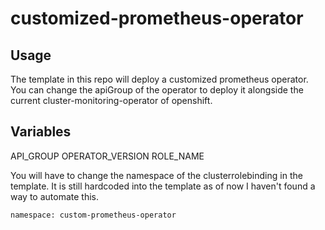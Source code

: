 # customized-prometheus-operator

## Usage

The template in this repo will deploy a customized prometheus operator. You can change the apiGroup of the operator to deploy it alongside the current cluster-monitoring-operator of openshift.

## Variables

API_GROUP 
OPERATOR_VERSION 
ROLE_NAME

You will have to change the namespace of the clusterrolebinding in the template. It is still hardcoded into the template as of now I haven't found a way to automate this.

    namespace: custom-prometheus-operator
